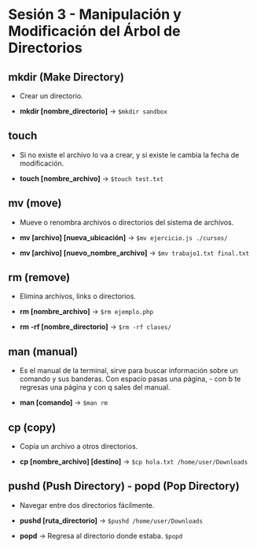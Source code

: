 # Sesión 3 - Manipulación y Modificación del Árbol de Directorios

## mkdir (Make Directory)

* Crear un directorio.

* **mkdir [nombre_directorio]** &rarr; `$mkdir sandbox`

## touch 

* Si no existe el archivo lo va a crear, y si existe le cambia la fecha de modificación.

* **touch [nombre_archivo]** &rarr; `$touch test.txt`

## mv (move)

* Mueve o renombra archivos o directorios del sistema de archivos.

* **mv [archivo] [nueva_ubicación]** &rarr; `$mv ejercicio.js ./cursos/`

* **mv [archivo] [nuevo_nombre_archivo]** &rarr; `$mv trabajo1.txt final.txt`

## rm (remove)

* Elimina archivos, links o directorios.

* **rm [nombre_archivo]** &rarr; `$rm ejemplo.php `

* **rm -rf [nombre_directorio]** &rarr; `$rm -rf clases/`

## man (manual)

* Es el manual de la terminal, sirve para buscar información sobre un comando y sus banderas. Con espacio pasas una página, - con b te regresas una página y con q sales del manual.

* **man [comando]** &rarr; `$man rm`

## cp (copy)

* Copia un archivo a otros directorios.

* **cp [nombre_archivo] [destino]** &rarr; `$cp hola.txt /home/user/Downloads`

## pushd (Push Directory) - popd (Pop Directory)

* Navegar entre dos directorios fácilmente.

* **pushd [ruta_directorio]** &rarr; `$pushd /home/user/Downloads`
* **popd** &rarr; Regresa al directorio donde estaba. `$popd`
